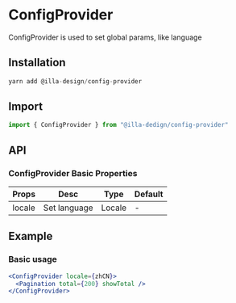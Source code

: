 # ConfigProvider

ConfigProvider is used to set global params, like language

## Installation

```jsx
yarn add @illa-design/config-provider
```

## Import 

```jsx
import { ConfigProvider } from "@illa-dedign/config-provider"
```

## API

### ConfigProvider Basic Properties

| Props  | Desc         | Type   | Default |
| ------ | ------------ | ------ | ------- |
| locale | Set language | Locale | -       |

## Example

### Basic usage

```jsx
<ConfigProvider locale={zhCN}>
  <Pagination total={200} showTotal />
</ConfigProvider>
```

